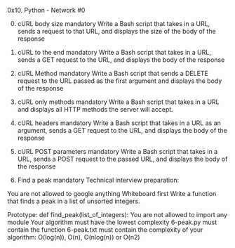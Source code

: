 0x10. Python - Network #0


0. cURL body size mandatory
Write a Bash script that takes in a URL, sends a request to that URL, and displays the size of the body of the response

1. cURL to the end mandatory
Write a Bash script that takes in a URL, sends a GET request to the URL, and displays the body of the response

2. cURL Method mandatory
Write a Bash script that sends a DELETE request to the URL passed as the first argument and displays the body of the response

3. cURL only methods mandatory
Write a Bash script that takes in a URL and displays all HTTP methods the server will accept.

4. cURL headers mandatory
Write a Bash script that takes in a URL as an argument, sends a GET request to the URL, and displays the body of the response

5. cURL POST parameters mandatory
Write a Bash script that takes in a URL, sends a POST request to the passed URL, and displays the body of the response

6. Find a peak mandatory
Technical interview preparation:

You are not allowed to google anything
Whiteboard first
Write a function that finds a peak in a list of unsorted integers.

Prototype: def find_peak(list_of_integers):
You are not allowed to import any module
Your algorithm must have the lowest complexity
6-peak.py must contain the function
6-peak.txt must contain the complexity of your algorithm: O(log(n)), O(n), O(nlog(n)) or O(n2)